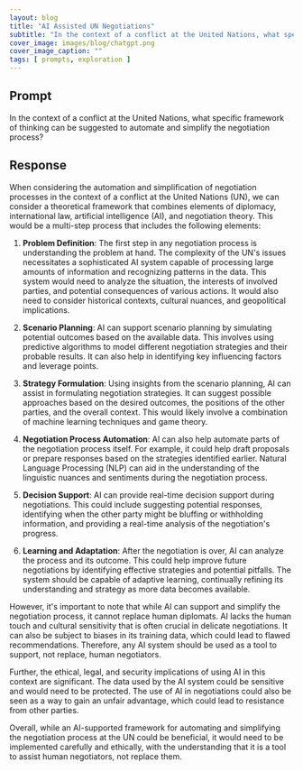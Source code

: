 ```yaml
---
layout: blog
title: "AI Assisted UN Negotiations"
subtitle: "In the context of a conflict at the United Nations, what specific framework of thinking can be suggested to automate and simplify the negotiation process?"
cover_image: images/blog/chatgpt.png
cover_image_caption: ""
tags: [ prompts, exploration ]
---
```


## Prompt

In the context of a conflict at the United Nations, what specific framework of thinking can be
suggested to automate and simplify the negotiation process?

## Response

When considering the automation and simplification of negotiation processes in the context of a
conflict at the United Nations (UN), we can consider a theoretical framework that combines elements
of diplomacy, international law, artificial intelligence (AI), and negotiation theory. This would be
a multi-step process that includes the following elements:

1. **Problem Definition**: The first step in any negotiation process is understanding the problem at
   hand. The complexity of the UN's issues necessitates a sophisticated AI system capable of
   processing large amounts of information and recognizing patterns in the data. This system would
   need to analyze the situation, the interests of involved parties, and potential consequences of
   various actions. It would also need to consider historical contexts, cultural nuances, and
   geopolitical implications.

2. **Scenario Planning**: AI can support scenario planning by simulating potential outcomes based on
   the available data. This involves using predictive algorithms to model different negotiation
   strategies and their probable results. It can also help in identifying key influencing factors
   and leverage points.

3. **Strategy Formulation**: Using insights from the scenario planning, AI can assist in formulating
   negotiation strategies. It can suggest possible approaches based on the desired outcomes, the
   positions of the other parties, and the overall context. This would likely involve a combination
   of machine learning techniques and game theory.

4. **Negotiation Process Automation**: AI can also help automate parts of the negotiation process
   itself. For example, it could help draft proposals or prepare responses based on the strategies
   identified earlier. Natural Language Processing (NLP) can aid in the understanding of the
   linguistic nuances and sentiments during the negotiation process.

5. **Decision Support**: AI can provide real-time decision support during negotiations. This could
   include suggesting potential responses, identifying when the other party might be bluffing or
   withholding information, and providing a real-time analysis of the negotiation's progress.

6. **Learning and Adaptation**: After the negotiation is over, AI can analyze the process and its
   outcome. This could help improve future negotiations by identifying effective strategies and
   potential pitfalls. The system should be capable of adaptive learning, continually refining its
   understanding and strategy as more data becomes available.

However, it's important to note that while AI can support and simplify the negotiation process, it
cannot replace human diplomats. AI lacks the human touch and cultural sensitivity that is often
crucial in delicate negotiations. It can also be subject to biases in its training data, which could
lead to flawed recommendations. Therefore, any AI system should be used as a tool to support, not
replace, human negotiators.

Further, the ethical, legal, and security implications of using AI in this context are significant.
The data used by the AI system could be sensitive and would need to be protected. The use of AI in
negotiations could also be seen as a way to gain an unfair advantage, which could lead to resistance
from other parties.

Overall, while an AI-supported framework for automating and simplifying the negotiation process at
the UN could be beneficial, it would need to be implemented carefully and ethically, with the
understanding that it is a tool to assist human negotiators, not replace them.
